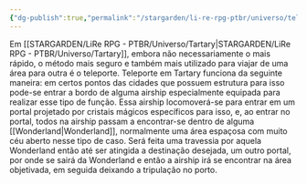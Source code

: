 ```yaml
---
{"dg-publish":true,"permalink":"/stargarden/li-re-rpg-ptbr/universo/teletransporte/","created":"2025-01-12T02:11:51.506-03:00","updated":"2025-01-12T02:31:38.704-03:00"}
---
```



Em [[STARGARDEN/LiRe RPG - PTBR/Universo/Tartary\|STARGARDEN/LiRe RPG - PTBR/Universo/Tartary]], embora não necessariamente o mais rápido, o método mais seguro e também mais utilizado para viajar de uma área para outra é o teleporte. Teleporte em Tartary funciona da seguinte maneira: em certos pontos das cidades que possuem estrutura para isso pode-se entrar a bordo de alguma airship especialmente equipada para realizar esse tipo de função. Essa airship locomoverá-se para entrar em um portal projetado por cristais mágicos específicos para isso, e, ao entrar no portal, todos na airship passam a encontrar-se dentro de alguma [[Wonderland\|Wonderland]], normalmente uma área espaçosa com muito céu aberto nesse tipo de caso. Será feita uma travessia por aquela Wonderland então até ser atingida a destinação desejada, um outro portal, por onde se sairá da Wonderland e então a airship irá se encontrar na área objetivada, em seguida deixando a tripulação no porto.